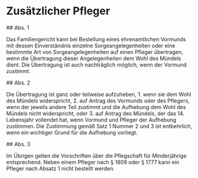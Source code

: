 # Zusätzlicher Pfleger



\#\# Abs. 1

 Das Familiengericht kann bei Bestellung eines ehrenamtlichen Vormunds mit dessen Einverständnis einzelne Sorgeangelegenheiten oder eine bestimmte Art von Sorgeangelegenheiten auf einen Pfleger übertragen, wenn die Übertragung dieser Angelegenheiten dem Wohl des Mündels dient. Die Übertragung ist auch nachträglich möglich, wenn der Vormund zustimmt.

\#\# Abs. 2

 Die Übertragung ist ganz oder teilweise aufzuheben,  1\.
 wenn sie dem Wohl des Mündels widerspricht,
 2\.
 auf Antrag des Vormunds oder des Pflegers, wenn der jeweils andere Teil zustimmt und die Aufhebung dem Wohl des Mündels nicht widerspricht, oder
 3\.
 auf Antrag des Mündels, der das 14\. Lebensjahr vollendet hat, wenn Vormund und Pfleger der Aufhebung zustimmen.
Die Zustimmung gemäß Satz 1 Nummer 2 und 3 ist entbehrlich, wenn ein wichtiger Grund für die Aufhebung vorliegt.

\#\# Abs. 3

 Im Übrigen gelten die Vorschriften über die Pflegschaft für Minderjährige entsprechend. Neben einem Pfleger nach § 1809 oder § 1777 kann ein Pfleger nach Absatz 1 nicht bestellt werden. 

